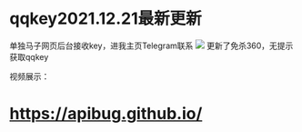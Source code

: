 # qqkey2021.12.21最新更新
单独马子网页后台接收key，进我主页Telegram联系
![](https://github.com/w0ai1uo/qqkey/blob/master/1.png)
更新了免杀360，无提示获取qqkey

视频展示：
# https://apibug.github.io/
